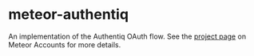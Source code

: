 # meteor-authentiq

An implementation of the Authentiq OAuth flow. See the [project page](https://www.meteor.com/accounts) on Meteor Accounts for more details.
